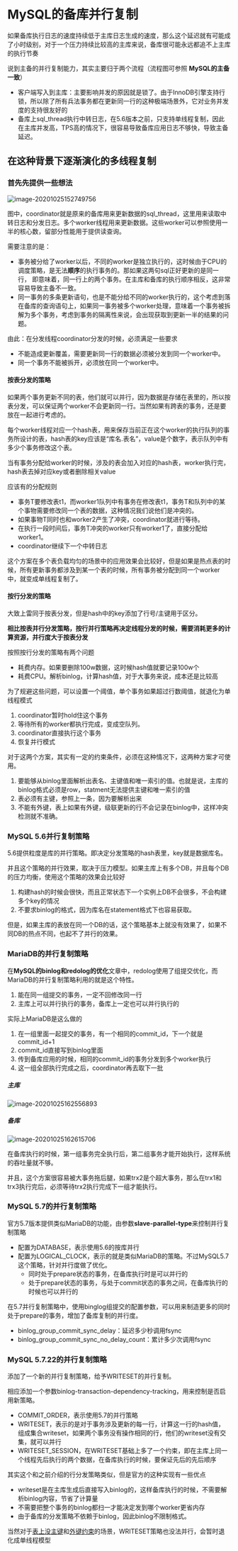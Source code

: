 # MySQL的备库并行复制

如果备库执行日志的速度持续低于主库日志生成的速度，那么这个延迟就有可能成了小时级别，对于一个压力持续比较高的主库来说，备库很可能永远都追不上主库的执行节奏

说到主备的并行复制能力，其实主要归于两个流程（流程图可参照 **MySQL的主备一致**）

- 客户端写入到主库：主要影响并发的原因就是锁了。由于InnoDB引擎支持行锁，所以除了所有兵法事务都在更新同一行的这种极端场景外，它对业务并发度的支持很友好的
- 备库上sql_thread执行中转日志，在5.6版本之前，只支持单线程复制，因此在主库并发高，TPS高的情况下，很容易导致备库应用日志不够快，导致主备延迟。

## 在这种背景下逐渐演化的多线程复制

### 首先先提供一些想法

![image-20201025152749756](MySQL的备库延时.assets/image-20201025152749756.png)

图中，coordinator就是原来的备库用来更新数据的sql_thread，这里用来读取中转日志和分发日志。多个worker线程用来更新数据。这些worker可以参照使用一半的核心数，留部分性能用于提供读查询。

需要注意的是：

- 事务被分给了worker以后，不同的worker是独立执行的，这时候由于CPU的调度策略，是无法**顺序**的执行事务的。那如果这两句sql正好更新的是同一行， 即意味着，同一行上的两个事务。在主库和备库的执行顺序相反，这非常容易导致主备不一致。
- 同一事务的多条更新语句，也是不能分给不同的worker执行的，这个考虑到落在备库的查询语句上，如果同一事务被多个worker处理，意味着一个事务被拆解为多个事务，考虑到事务的隔离性来说，会出现获取到更新一半的结果的问题。

由此：在分发线程coordinator分发的时候，必须满足一些要求

- 不能造成更新覆盖，需要更新同一行的数据必须被分发到同一个worker中。
- 同一个事务不能被拆开，必须放在同一个worker中。

#### 按表分发的策略

如果两个事务更新不同的表，他们就可以并行，因为数据是存储在表里的，所以按表分发，可以保证两个worker不会更新同一行。当然如果有跨表的事务，还是要放在一起进行考虑的。

每个worker线程对应一个hash表，用来保存当前正在这个worker的执行队列的事务所设计的表，hash表的key应该是“库名.表名”，value是个数字，表示队列中有多少个事务修改这个表。

当有事务分配给worker的时候，涉及的表会加入对应的hash表，worker执行完，hash表去掉对应key或者删除相关value

应该有的分配规则

- 事务T要修改表t1，而worker1队列中有事务在修改表t1，事务T和队列中的某个事物需要修改同一个表的数据，这种情况我们说他们是冲突的。
- 如果事物T同时也和worker2产生了冲突，coordinator就进行等待。
- 在执行一段时间后，事务T冲突的worker只有worker1了，直接分配给worker1。
- coordinator继续下一个中转日志

这个方案在多个表负载均匀的场景中的应用效果会比较好，但是如果是热点表的时候，所有更新事务都涉及到某一个表的时候，所有事务被分配到同一个worker中，就变成单线程复制了。

#### 按行分发的策略

大致上雷同于按表分发，但是hash中的key添加了行号/主键用于区分。

**相比按表并行分发策略，按行并行策略再决定线程分发的时候，需要消耗更多的计算资源，并行度大于按表分发**

按照按行分发的策略有两个问题

- 耗费内存。如果要删除100w数据，这时候hash值就要记录100w个
- 耗费CPU。解析binlog，计算hash值，对于大事务来说，成本还是比较高

为了规避这些问题，可以设置一个阈值，单个事务如果超过行数阈值，就退化为单线程模式

1. coordinator暂时hold住这个事务
2. 等待所有的worker都执行完成，变成空队列。
3. coordinator直接执行这个事务
4. 恢复并行模式

对于这两个方案，其实有一定的约束条件，必须在这种情况下，这两种方案才可使用。

1. 要能够从binlog里面解析出表名、主键值和唯一索引的值。也就是说，主库的binlog格式必须是row，statment无法提供主键和唯一索引的值
2. 表必须有主键，参照上一条，因为要解析出来
3. 不能有外键，表上如果有外键，级联更新的行不会记录在binlog中，这样冲突检测就不准确。

### MySQL 5.6并行复制策略

5.6提供粒度是库的并行策略。即决定分发策略的hash表里，key就是数据库名。

并且这个策略的并行效果，取决于压力模型。如果主库上有多个DB，并且每个DB的压力均衡，使用这个策略的效果会比较好

1. 构建hash的时候会很快，而且正常状态下一个实例上DB不会很多，不会构建多个key的情况
2. 不要求binlog的格式，因为库名在statement格式下也容易获取。

但是，如果主库的表放在同一个DB的话，这个策略基本上就没有效果了，如果不同DB的热点不同，也起不了并行的效果。



### MariaDB的并行复制策略

在**MySQL的binlog和redolog的优化**文章中，redolog使用了组提交优化，而MariaDB的并行复制策略利用的就是这个特性。

1. 能在同一组提交的事务，一定不回修改同一行
2. 主库上可以并行执行的事务，备库上一定也可以并行执行的

实际上MariaDB是这么做的

1. 在一组里面一起提交的事务，有一个相同的commit_id，下一个就是commit_id+1
2. commit_id直接写到binlog里面
3. 传到备库应用的时候，相同的commit_id的事务分发到多个worker执行
4. 这一组全部执行完成之后，coordinator再去取下一批

##### 主库

![image-20201025162556893](MySQL的备库延时.assets/image-20201025162556893.png)

##### 备库

![image-20201025162615706](MySQL的备库延时.assets/image-20201025162615706.png)

在备库执行的时候，第一组事务完全执行后，第二组事务才能开始执行，这样系统的吞吐量就不够。

并且，这个方案很容易被大事务拖后腿，如果trx2是个超大事务，那么在trx1和trx3执行完后，必须等待trx2执行完成下一组才能执行。

### MySQL 5.7的并行复制策略

官方5.7版本提供类似MariaDB的功能，由参数**slave-parallel-type**来控制并行复制策略

- 配置为DATABASE，表示使用5.6的按库并行
- 配置为LOGICAL_CLOCK，表示的就是类似MariaDB的策略。不过MySQL5.7这个策略，针对并行度做了优化。
  - 同时处于prepare状态的事务，在备库执行时是可以并行的
  - 处于prepare状态的事务，与处于commit状态的事务之间，在备库执行的时候也可以并行的

在5.7并行复制策略中，使用binglog组提交的配置参数，可以用来制造更多的同时处于prepare的事务，增加了备库复制的并行度。

- binlog_group_commit_sync_delay：延迟多少秒调用fsync
- binlog_group_commit_sync_no_delay_count：累计多少次调用fsync

### MySQL 5.7.22的并行复制策略

添加了一个新的并行复制策略，给予WRITESET的并行复制。

相应添加一个参数binlog-transaction-dependency-tracking，用来控制是否启用新策略。

- COMMIT_ORDER，表示使用5.7的并行策略
- WRITESET，表示的是对于事务涉及更新的每一行，计算这一行的hash值，组成集合writeset，如果两个事务没有操作相同的行，他们的writeset没有交集，就可以并行
- WRITESET_SESSION，在WRITESET基础上多了一个约束，即在主库上同一个线程先后执行的两个数据，在备库执行的时候，要保证先后的先后顺序

其实这个和之前介绍的行分发策略类似，但是官方的这种实现有一些优点

- writeset是在主库生成后直接写入binlog的，这样备库执行的时候，不需要解析binlog内容，节省了计算量
- 不需要把整个事务的binlog都扫一才能决定发到哪个worker更省内存
- 由于备库的分发策略不依赖于binlog，因此binlog不限制格式。

当然对于<u>表上没主键</u>和<u>外键约束</u>的场景，WRITESET策略也没法并行，会暂时退化成单线程模型